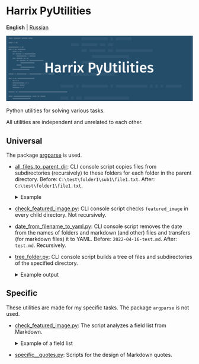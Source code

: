 # Harrix PyUtilities

**English** | [Russian](https://github.com/Harrix/harrix-pyutilities/blob/main/README.ru.md)

![Harrix PyUtilities](img/featured-image.svg)

Python utilities for solving various tasks.

All utilities are independent and unrelated to each other.

## Universal

The package [argparse](https://docs.python.org/3/library/argparse.html) is used.

- [all_files_to_parent_dir](https://github.com/Harrix/harrix-pyutilities/blob/main/src/all_files_to_parent_dir.py): CLI console script copies files from subdirectories (recursively) to these folders for each folder in the parent directory. Before: `C:\test\folder1\sub1\file1.txt`. After: `C:\test\folder1\file1.txt`.

  <details>
  <summary>Example</summary>

  **Before:**

  ```text
  C:\test
  ├─ folder1
  │  ├─ image.jpg
  │  ├─ sub1
  │  │  ├─ file1.txt
  │  │  └─ file2.txt
  │  └─ sub2
  │     ├─ file3.txt
  │     └─ file4.txt
  └─ folder2
    └─ sub3
        ├─ file6.txt
        └─ sub4
          └─ file5.txt
  ```

  **After:**

  ```text
  C:\test
  ├─ folder1
  │  ├─ file1.txt
  │  ├─ file2.txt
  │  ├─ file3.txt
  │  ├─ file4.txt
  │  └─ image.jpg
  └─ folder2
    ├─ file5.txt
    └─ file6.txt
  ```

  </details>

- [check_featured_image.py](https://github.com/Harrix/harrix-pyutilities/blob/main/src/check_featured_image.py): CLI console script checks `featured_image` in every child directory. Not recursively.

- [date_from_filename_to_yaml.py](https://github.com/Harrix/harrix-pyutilities/blob/main/src/date_from_filename_to_yaml.py): CLI console script removes the date from the names of folders and markdown (and other) files and transfers (for markdown files) it to YAML. Before: `2022-04-16-test.md`. After: `test.md`. Recursively.

- [tree_folder.py](https://github.com/Harrix/harrix-pyutilities/blob/main/src/tree_folder.py): CLI console script builds a tree of files and subdirectories of the specified directory.

  <details>
  <summary>Example output</summary>

  ```text
  ├─ note1
  │  ├─ featured-image.png
  │  └─ note1.md
  └─ note2
     └─ note2.md
  ```

  </details>

## Specific

These utilities are made for my specific tasks. The package `argparse` is not used.

- [check_featured_image.py](https://github.com/Harrix/harrix-pyutilities/blob/main/src/specific__field_list_analysis.py): The script analyzes a field list from Markdown.

  <details>
  <summary>Example of a field list</summary>

  ```markdown
  # Title

  ---

  **Title of the field list** <!-- !list-as-table -->

  <!-- !item -->

  - **Field1:** Name1
  - **Field2:** One Two
  - **Field3:** 1

  <!-- !item -->

  - **Field1:** Name2
  - **Field2:** Three Four
  - **Field3:** 2

  ---
  ```

  </details>

- [specific__quotes.py](https://github.com/Harrix/harrix-pyutilities/blob/main/src/specific__quotes.py): Scripts for the design of Markdown quotes.
